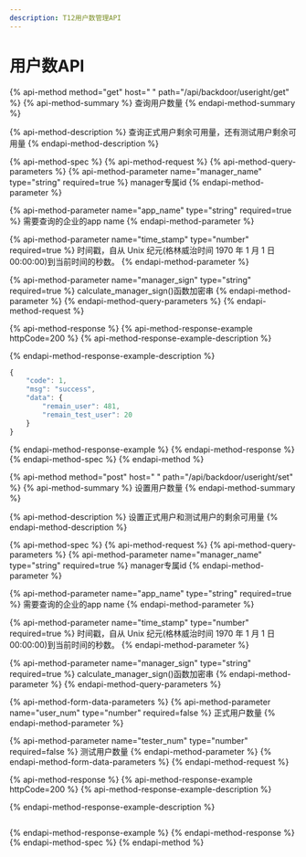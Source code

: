 ```yaml
---
description: T12用户数管理API
---
```


# 用户数API

{% api-method method="get" host=" " path="/api/backdoor/useright/get" %}
{% api-method-summary %}
查询用户数量
{% endapi-method-summary %}

{% api-method-description %}
查询正式用户剩余可用量，还有测试用户剩余可用量
{% endapi-method-description %}

{% api-method-spec %}
{% api-method-request %}
{% api-method-query-parameters %}
{% api-method-parameter name="manager\_name" type="string" required=true %}
manager专属id
{% endapi-method-parameter %}

{% api-method-parameter name="app\_name" type="string" required=true %}
需要查询的企业的app name
{% endapi-method-parameter %}

{% api-method-parameter name="time\_stamp" type="number" required=true %}
时间戳，自从 Unix 纪元\(格林威治时间 1970 年 1 月 1 日 00:00:00\)到当前时间的秒数。
{% endapi-method-parameter %}

{% api-method-parameter name="manager\_sign" type="string" required=true %}
calculate\_manager\_sign\(\)函数加密串
{% endapi-method-parameter %}
{% endapi-method-query-parameters %}
{% endapi-method-request %}

{% api-method-response %}
{% api-method-response-example httpCode=200 %}
{% api-method-response-example-description %}

{% endapi-method-response-example-description %}

```javascript
{
    "code": 1,
    "msg": "success",
    "data": {
        "remain_user": 481,
        "remain_test_user": 20
    }
}
```
{% endapi-method-response-example %}
{% endapi-method-response %}
{% endapi-method-spec %}
{% endapi-method %}

{% api-method method="post" host=" " path="/api/backdoor/useright/set" %}
{% api-method-summary %}
设置用户数量
{% endapi-method-summary %}

{% api-method-description %}
设置正式用户和测试用户的剩余可用量
{% endapi-method-description %}

{% api-method-spec %}
{% api-method-request %}
{% api-method-query-parameters %}
{% api-method-parameter name="manager\_name" type="string" required=true %}
manager专属id
{% endapi-method-parameter %}

{% api-method-parameter name="app\_name" type="string" required=true %}
需要查询的企业的app name
{% endapi-method-parameter %}

{% api-method-parameter name="time\_stamp" type="number" required=true %}
时间戳，自从 Unix 纪元\(格林威治时间 1970 年 1 月 1 日 00:00:00\)到当前时间的秒数。
{% endapi-method-parameter %}

{% api-method-parameter name="manager\_sign" type="string" required=true %}
calculate\_manager\_sign\(\)函数加密串
{% endapi-method-parameter %}
{% endapi-method-query-parameters %}

{% api-method-form-data-parameters %}
{% api-method-parameter name="user\_num" type="number" required=false %}
正式用户数量
{% endapi-method-parameter %}

{% api-method-parameter name="tester\_num" type="number" required=false %}
测试用户数量
{% endapi-method-parameter %}
{% endapi-method-form-data-parameters %}
{% endapi-method-request %}

{% api-method-response %}
{% api-method-response-example httpCode=200 %}
{% api-method-response-example-description %}

{% endapi-method-response-example-description %}

```

```
{% endapi-method-response-example %}
{% endapi-method-response %}
{% endapi-method-spec %}
{% endapi-method %}



